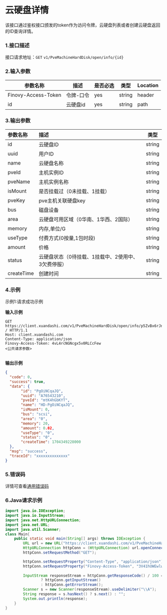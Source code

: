 # 云硬盘详情
该接口通过鉴权接口颁发的token作为访问令牌，云硬盘列表或者创建云硬盘返回的ID查询详情。

### 1.接口描述 
接口请求地址：`GET`   `v1/PveMachineHardDisk/open/info/{id}`

### 2.输入参数

| 参数名称              | 描述    | 是否必选 | 类型     | Location |
|-------------------|-------|------|--------|----------|
| Finovy-Access-Token | 令牌-口令 | yes  | string | header   |
| id                  | 云硬盘id | yes      | string | path     |


### 3.输出参数

| 参数名称       | 描述                                         | 类型     |
|:-----------|:-------------------------------------------|--------|
| id         | 云硬盘ID                                      | string |
| uuid       | 用户ID                                       | string |
| name       | 云硬盘名称                                      | string |
| pveId      | 主机实例ID                                     | string |
| pveName    | 主机实例名称                                     | string |
| isMount    | 是否挂载过（0未挂载、1挂载）                            | string |
| pveKey     | pve主机关联硬盘key                               | string |
| bus        | 磁盘设备                                       | string |
| area       | 云硬盘可用区域（0华南、1华西、2国际）                       | string |
| memory     | 内存,单位/G                                        | string |
| useType    | 付费方式(0按量,1包时段)                             | string |
| amount     | 价格                                         | string |
| status     | 云硬盘状态（0待挂载、1挂载中、2使用中、3欠费停服） | string |
| createTime | 创建时间                                       | string |



### 4.示例
示例1:请求成功示例

**输入示例**
```text
GET https://client.xuandashi.com/v1/PveMachineHardDisk/open/info/p5ZvBx6rJn / HTTP/1.1
Host: client.xuandashi.com
Content-Type: application/json
Finovy-Access-Token: 4vL4rcNGNcgx5v0RLCcFew
<公共请求参数>


```

**输出示例**

```json
{
  "code": 0,
  "success": true,
  "data": {
       "id": "PgOiNCqaJQ",
       "uuid": "A76543210",
       "pveId": "mtK4hGbKYT",
       "name": "HD-PgOiNCqaJQ",
       "isMount": 0,
       "bus": "scsi",
       "area": "0",
       "memory": 20,
       "amount": 0.02,
       "useType": "0",
       "status": "0",
       "createTime": 1704349228000
  },
  "msg": "success",
  "traceId": "xxxxxxxxxxxxxx"
}
```

### 5.错误码
详情可查看[通用错误码](https://finovy-open-api.readthedocs.io/zh_CN/latest/api/common/3.%E9%80%9A%E7%94%A8%E9%94%99%E8%AF%AF%E7%A0%81.html#id3)


### 6.Java请求示例
```java
import java.io.IOException;
import java.io.InputStream;
import java.net.HttpURLConnection;
import java.net.URL;
import java.util.Scanner;
class Main{
    public static void main(String[] args) throws IOException {
        URL url = new URL("https://client.xuandashi.com/v1/PveMachineHardDisk/open/info/p5ZvBx6rJn");
        HttpURLConnection httpConn = (HttpURLConnection) url.openConnection();
        httpConn.setRequestMethod("GET");

        httpConn.setRequestProperty("Content-Type", "application/json");
        httpConn.setRequestProperty("Finovy-Access-Token", "3V41hUWEwlwKH44m7SpJOs");
        
        InputStream responseStream = httpConn.getResponseCode() / 100 == 2
                ? httpConn.getInputStream()
                : httpConn.getErrorStream();
        Scanner s = new Scanner(responseStream).useDelimiter("\\A");
        String response = s.hasNext() ? s.next() : "";
        System.out.println(response);
    }
}
```